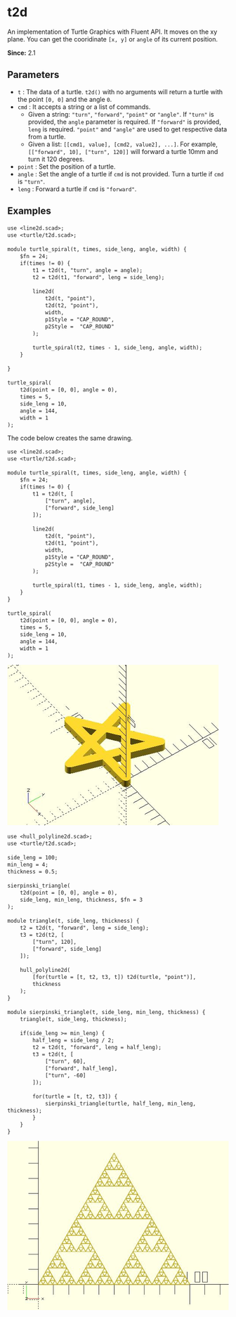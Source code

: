 # t2d

An implementation of Turtle Graphics with Fluent API. It moves on the xy plane. You can get the cooridinate `[x, y]` or `angle` of its current position. 

**Since:** 2.1

## Parameters

- `t` : The data of a turtle. `t2d()` with no arguments will return a turtle with the point `[0, 0]` and the angle `0`.
- `cmd` : It accepts a string or a list of commands. 
    - Given a string: `"turn"`, `"forward"`, `"point"` or `"angle"`. If `"turn"` is provided, the `angle` parameter is required. If `"forward"` is provided, `leng` is required. `"point"` and `"angle"` are used to get respective data from a turtle.
    - Given a list: `[[cmd1, value], [cmd2, value2], ...]`. For example, `[["forward", 10], ["turn", 120]]` will forward a turtle 10mm and turn it 120 degrees. 
- `point` : Set the position of a turtle. 
- `angle` : Set the angle of a turtle if `cmd` is not provided. Turn a turtle if `cmd` is `"turn"`. 
- `leng` : Forward a turtle if `cmd` is `"forward"`.

## Examples
	    
	use <line2d.scad>;
	use <turtle/t2d.scad>;
	
	module turtle_spiral(t, times, side_leng, angle, width) {
	    $fn = 24;
	    if(times != 0) {
	        t1 = t2d(t, "turn", angle = angle);
	        t2 = t2d(t1, "forward", leng = side_leng);
	
	        line2d(
	            t2d(t, "point"),
	            t2d(t2, "point"),
	            width,
	            p1Style = "CAP_ROUND", 
	            p2Style =  "CAP_ROUND"
	        );
	
	        turtle_spiral(t2, times - 1, side_leng, angle, width);
	    }
	
	}
	
	turtle_spiral(
	    t2d(point = [0, 0], angle = 0), 
	    times = 5, 
	    side_leng = 10, 
	    angle = 144, 
	    width = 1
	);

The code below creates the same drawing.

	use <line2d.scad>;
	use <turtle/t2d.scad>;

	module turtle_spiral(t, times, side_leng, angle, width) {
		$fn = 24;
		if(times != 0) {
			t1 = t2d(t, [
				["turn", angle],
				["forward", side_leng]
			]);
			
			line2d(
				t2d(t, "point"),
				t2d(t1, "point"),
				width,
				p1Style = "CAP_ROUND", 
				p2Style =  "CAP_ROUND"
			);

			turtle_spiral(t1, times - 1, side_leng, angle, width);
		}
	}

	turtle_spiral(
		t2d(point = [0, 0], angle = 0), 
		times = 5, 
		side_leng = 10, 
		angle = 144, 
		width = 1
	);	 

![t2d](images/lib3x-t2d-1.JPG)
	
	use <hull_polyline2d.scad>;
	use <turtle/t2d.scad>;
	
	side_leng = 100;
	min_leng = 4;
	thickness = 0.5; 
	
	sierpinski_triangle(
	    t2d(point = [0, 0], angle = 0),
	    side_leng, min_leng, thickness, $fn = 3
	);
	
	module triangle(t, side_leng, thickness) {    
	    t2 = t2d(t, "forward", leng = side_leng);
	    t3 = t2d(t2, [
	        ["turn", 120],
	        ["forward", side_leng]
	    ]);
	
	    hull_polyline2d(
	        [for(turtle = [t, t2, t3, t]) t2d(turtle, "point")], 
	        thickness
	    );
	}
	
	module sierpinski_triangle(t, side_leng, min_leng, thickness) {
	    triangle(t, side_leng, thickness);
	
	    if(side_leng >= min_leng) { 
	        half_leng = side_leng / 2;
	        t2 = t2d(t, "forward", leng = half_leng); 
	        t3 = t2d(t, [
	            ["turn", 60],
	            ["forward", half_leng],
	            ["turn", -60]
	        ]);

	        for(turtle = [t, t2, t3]) {
	            sierpinski_triangle(turtle, half_leng, min_leng, thickness);
	        }
	    }
	}

![t2d](images/lib3x-t2d-2.JPG)
